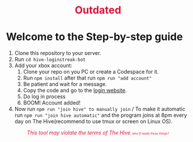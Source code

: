 <b><div align="center" style="color: crimson;"><h1>Outdated</h1></div></b>

# Welcome to the Step-by-step guide
1. Clone this repository to your server.
2. Run `cd hive-loginstreak-bot`
3. Add your xbox account:
   1. Clone your repo on you PC or create a Codespace for it.
   2. Run `npm install` after that run `npm run "add account"`
   3. Be patient and wait for a message.
   4. Copy the code and go to the [login website](https://www.microsoft.com/link).
   5. Do log in process
   6. BOOM! Account added!
4. Now run `npm run "join hive" to manually join` / To make it automatic run `npm run "join hive automatic"` and the program joins at 8pm every day on The Hive(recommend to use tmux or screen on Linux OS).


<div align="center" style="color: crimson;"><i>This tool may violate the terms of The Hive<small><small><small>, who tf reads these things?</small></small></small></i></div>

